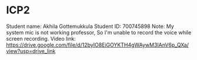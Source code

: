 # ICP2
Student name: Akhila Gottemukkula
Student ID: 700745898
Note: My system mic is not working professor, So I'm unable to record the voice while screen recording.
Video link:
https://drive.google.com/file/d/12byIO8EiGOYKTH4gWAywM3IAnV6p_QXa/view?usp=drive_link
